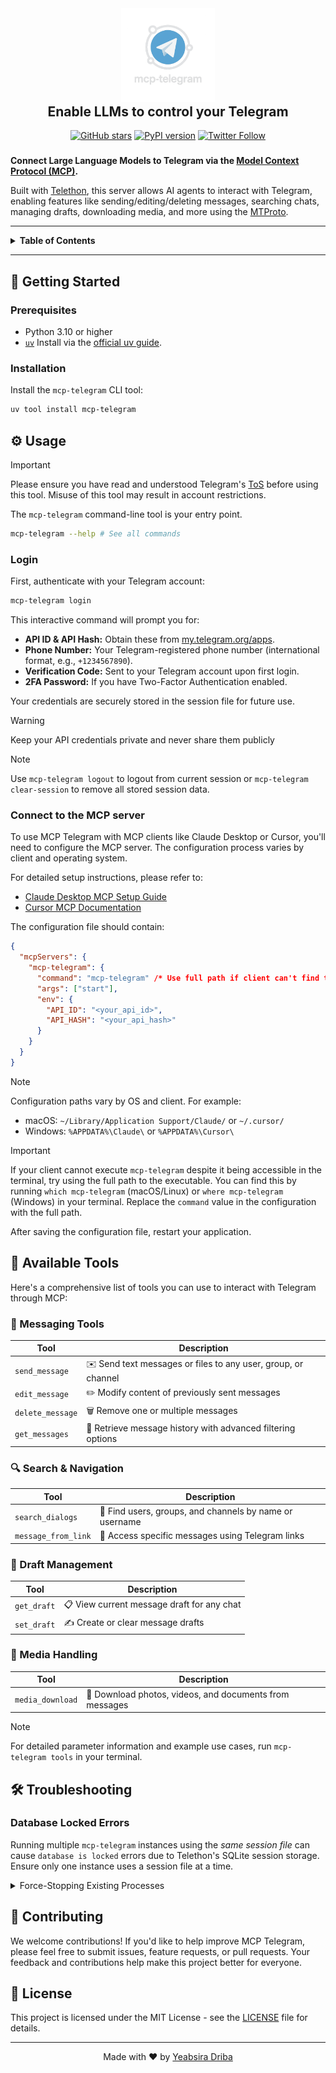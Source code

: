 <div align="center">
  <img src="logo.png" alt="MCP Telegram Logo" width="150"/>
  <h2 style="margin-top: 0">Enable LLMs to control your Telegram</h2>
</div>

<div align="center">
    <a href="https://github.com/dryeab/mcp-telegram/stargazers"><img src="https://img.shields.io/github/stars/dryeab/mcp-telegram?style=social" alt="GitHub stars"></a>
    <a href="https://badge.fury.io/py/mcp-telegram"><img src="https://badge.fury.io/py/mcp-telegram.svg" alt="PyPI version"></a>
    <a href="https://x.com/dryeab"><img src="https://img.shields.io/twitter/follow/dryeab?style=social" alt="Twitter Follow"></a>
</div>
<h3></h3>

**Connect Large Language Models to Telegram via the [Model Context Protocol (MCP)](https://modelcontextprotocol.io/introduction).**

Built with [Telethon](https://github.com/LonamiWebs/Telethon), this server allows AI agents to interact with Telegram, enabling features like sending/editing/deleting messages, searching chats, managing drafts, downloading media, and more using the [MTProto](https://core.telegram.org/mtproto).

---
<details>
<summary><strong>Table&nbsp;of&nbsp;Contents</strong></summary>

- [🚀 Getting Started](#-getting-started)
  - [Prerequisites](#prerequisites)
  - [Installation](#installation)
- [⚙️ Usage](#️-usage)
  - [Login](#login)
  - [Connect to the MCP server](#connect-to-the-mcp-server)
- [🧰 Available Tools](#-available-tools)
  - [📨 Messaging Tools](#-messaging-tools)
  - [🔍 Search & Navigation](#-search--navigation)
  - [📝 Draft Management](#-draft-management)
  - [📂 Media Handling](#-media-handling)
- [🛠️ Troubleshooting](#️-troubleshooting)
- [🤝 Contributing](#-contributing)
- [📝 License](#-license)

</details>

---


## 🚀 Getting Started

### Prerequisites

- Python 3.10 or higher
- [`uv`](https://github.com/astral-sh/uv) Install via the [official uv guide](https://github.com/astral-sh/uv#installation).

### Installation

Install the `mcp-telegram` CLI tool:

```bash
uv tool install mcp-telegram
```

## ⚙️ Usage

> [!IMPORTANT]
> Please ensure you have read and understood Telegram's [ToS](https://telegram.org/tos) before using this tool. Misuse of this tool may result in account restrictions.

The `mcp-telegram` command-line tool is your entry point.

```bash
mcp-telegram --help # See all commands
```

### Login

First, authenticate with your Telegram account:

```bash
mcp-telegram login
```

This interactive command will prompt you for:

- **API ID & API Hash:** Obtain these from [my.telegram.org/apps](https://my.telegram.org/apps).
- **Phone Number:** Your Telegram-registered phone number (international format, e.g., `+1234567890`).
- **Verification Code:** Sent to your Telegram account upon first login.
- **2FA Password:** If you have Two-Factor Authentication enabled.

Your credentials are securely stored in the session file for future use.

> [!WARNING]
> Keep your API credentials private and never share them publicly

> [!NOTE]
> Use `mcp-telegram logout` to logout from current session or `mcp-telegram clear-session` to remove all stored session data.

### Connect to the MCP server

To use MCP Telegram with MCP clients like Claude Desktop or Cursor, you'll need to configure the MCP server. The configuration process varies by client and operating system.

For detailed setup instructions, please refer to:

- [Claude Desktop MCP Setup Guide](https://modelcontextprotocol.io/quickstart/user)
- [Cursor MCP Documentation](https://docs.cursor.com/context/model-context-protocol)

The configuration file should contain:

```json
{
  "mcpServers": {
    "mcp-telegram": {
      "command": "mcp-telegram" /* Use full path if client can't find the command (e.g. "/usr/local/bin/mcp-telegram"). See IMPORTANT section below for full path instructions. */,
      "args": ["start"],
      "env": {
        "API_ID": "<your_api_id>",
        "API_HASH": "<your_api_hash>"
      }
    }
  }
}
```

> [!Note]
> Configuration paths vary by OS and client. For example:
>
> - macOS: `~/Library/Application Support/Claude/` or `~/.cursor/`
> - Windows: `%APPDATA%\Claude\` or `%APPDATA%\Cursor\`

> [!IMPORTANT]
> If your client cannot execute `mcp-telegram` despite it being accessible in the terminal, try using the full path to the executable. You can find this by running `which mcp-telegram` (macOS/Linux) or `where mcp-telegram` (Windows) in your terminal. Replace the `command` value in the configuration with the full path.

After saving the configuration file, restart your application.

## 🧰 Available Tools

Here's a comprehensive list of tools you can use to interact with Telegram through MCP:

### 📨 Messaging Tools

| Tool             | Description                                                   |
| ---------------- | ------------------------------------------------------------- |
| `send_message`   | ✉️ Send text messages or files to any user, group, or channel |
| `edit_message`   | ✏️ Modify content of previously sent messages                 |
| `delete_message` | 🗑️ Remove one or multiple messages                            |
| `get_messages`   | 📜 Retrieve message history with advanced filtering options   |

### 🔍 Search & Navigation

| Tool                | Description                                             |
| ------------------- | ------------------------------------------------------- |
| `search_dialogs`    | 🔎 Find users, groups, and channels by name or username |
| `message_from_link` | 🔗 Access specific messages using Telegram links        |

### 📝 Draft Management

| Tool        | Description                                |
| ----------- | ------------------------------------------ |
| `get_draft` | 📋 View current message draft for any chat |
| `set_draft` | ✍️ Create or clear message drafts          |

### 📂 Media Handling

| Tool             | Description                                             |
| ---------------- | ------------------------------------------------------- |
| `media_download` | 📸 Download photos, videos, and documents from messages |

> [!Note]
> For detailed parameter information and example use cases, run `mcp-telegram tools` in your terminal.

## 🛠️ Troubleshooting

### Database Locked Errors

Running multiple `mcp-telegram` instances using the _same session file_ can cause `database is locked` errors due to Telethon's SQLite session storage. Ensure only one instance uses a session file at a time.

<details>
<summary>Force-Stopping Existing Processes</summary>

If you need to stop potentially stuck processes:

- **macOS / Linux:** `pkill -f "mcp-telegram"`
- **Windows:** `taskkill /F /IM mcp-telegram.exe /T` (Check Task Manager for the exact process name)

</details>

## 🤝 Contributing

We welcome contributions! If you'd like to help improve MCP Telegram, please feel free to submit issues, feature requests, or pull requests. Your feedback and contributions help make this project better for everyone.

## 📝 License

This project is licensed under the MIT License - see the [LICENSE](LICENSE) file for details.

---

<div align="center">
  <p>Made with ❤️ by <a href="https://x.com/dryeab">Yeabsira Driba</a></p>
</div>
